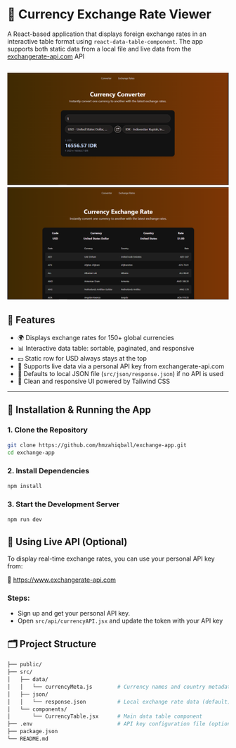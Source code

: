 # 💱 Currency Exchange Rate Viewer

A React-based application that displays foreign exchange rates in an interactive table format using `react-data-table-component`. The app supports both static data from a local file and live data from the [exchangerate-api.com](https://www.exchangerate-api.com) API

![Screenshot](public/screenshot1.png)
![Screenshot](public/screenshot2.png)
---

## 📌 Features

- 🌍 Displays exchange rates for 150+ global currencies
- 📊 Interactive data table: sortable, paginated, and responsive
- 💵 Static row for USD always stays at the top
- 🔄 Supports live data via a personal API key from exchangerate-api.com
- 📁 Defaults to local JSON file (`src/json/response.json`) if no API is used
- 🎨 Clean and responsive UI powered by Tailwind CSS

---

## 🚀 Installation & Running the App

### 1. Clone the Repository

```bash
git clone https://github.com/hmzahiqball/exchange-app.git
cd exchange-app
```

### 2. Install Dependencies
```bash
npm install
```

### 3. Start the Development Server
```bash
npm run dev
```


## 🔧 Using Live API (Optional)
To display real-time exchange rates, you can use your personal API key from:

🔗 https://www.exchangerate-api.com

### Steps:
- Sign up and get your personal API key.
- Open `src/api/currencyAPI.jsx` and update the token with your API key


## 🗂 Project Structure
```bash
├── public/
├── src/
│   ├── data/
│   │   └── currencyMeta.js        # Currency names and country metadata
│   ├── json/
│   │   └── response.json          # Local exchange rate data (default)
│   └── components/
│       └── CurrencyTable.jsx      # Main data table component
├── .env                           # API key configuration file (optional)
├── package.json
└── README.md
```